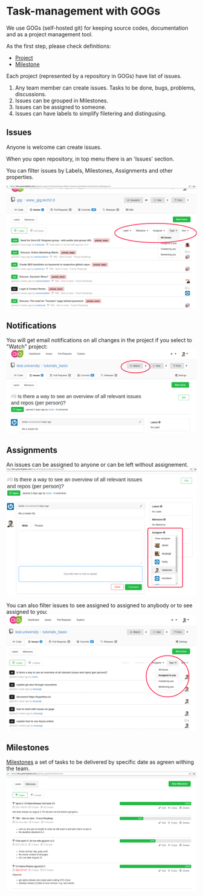 # Task-management with GOGs 
We use GOGs (self-hosted git) for keeping source codes, documentation and as a project management tool.

As the first step, please check definitions:
* [Project](https://docs.greenitglobe.com/teal.university/whatis/src/master/teal_definitions.md#project)
* [Milestone](https://docs.greenitglobe.com/teal.university/whatis/src/master/teal_definitions.md#milestone)

Each project (represented by a repository in GOGs) have list of issues.
1. Any team member can create issues. Tasks to be done, bugs, problems, discussions. 
2. Issues can be grouped in Milestones.
3. Issues can be assigned to someone.
4. Issues can have labels to simplify filetering and distingusing. 

## Issues
Anyone is welcome can create issues.

When you open repository, in top menu there is an 'Issues' section.

You can filter issues by Labels, Milestones, Assignments and other properties.

![Issues](images/gogs_issues.png)

## Notifications
You will get email notifications on all changes in the project if you select to "Watch" project:
![Watch](images/gogs_notifications.png)

## Assignments
An issues can be assigned to anyone or can be left without assignement.
![Assign](images/gogs_assignment.png)

You can also filter issues to see assigned to assigned to anybody or to see assigned to you:
![Assigned to me](images/gogs_filter_assigned_to_me.png)


## Milestones
[Milestones](https://docs.greenitglobe.com/teal.university/whatis/src/master/teal_definitions.md#milestone) a set of tasks to be delivered by specific date as agreen withing the team. 
![Milestones](images/gogs_milestones.png)





